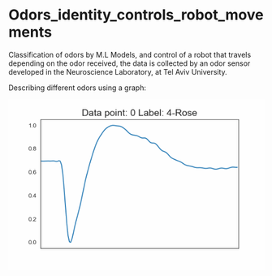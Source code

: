 # Odors_identity_controls_robot_movements
Classification of odors by M.L Models, and control of a robot that travels depending on the odor received, the data is collected by an odor sensor developed in the Neuroscience Laboratory, at Tel Aviv University.

Describing different odors using a graph:


![Alt Text](png_to_gif.gif)
